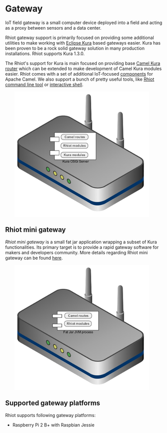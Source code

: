 # Gateway

IoT field gateway is a small computer device deployed into a field and acting as a proxy between sensors and a data center.

Rhiot gateway support is primarily focused on providing some additional utilities to make working with 
[Eclipse Kura](https://www.eclipse.org/kura) based gateways easier. Kura has been proven to be a rock solid gateway
solution in many production installations. Rhiot supports Kura 1.3.0.

The Rhiot's support for Kura is main focused on providing base [Camel Kura router](camel_kura_router.md) which can be 
extended to make development of Camel Kura modules easier. Rhiot comes with a set of additional IoT-focused 
[components](camel_components/index.md) for
Apache Camel. We also support a bunch of pretty useful tools, like [Rhiot command line tool](../tooling/cmd.md) or 
[interactive shell](../tooling/shell.md).

<img align="center" src="rhiot_docs_gateway_arch_kura.png" height="400" hspace="30">

## Rhiot mini gateway

*Rhiot mini gateway* is a small fat jar application wrapping a subset of Kura functionalities. Its primary
target is to provide a rapid gateway software for makers and developers community. More details regarding Rhiot mini
gateway can be found [here](mini/index.md).

<img align="center" src="rhiot_docs_gateway_arch_mini.png" height="400" hspace="30">

## Supported gateway platforms

Rhiot supports following gateway platforms:

- Raspberry Pi 2 B+ with Raspbian Jessie